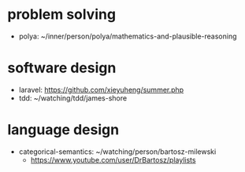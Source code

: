 # problem solving

- polya: ~/inner/person/polya/mathematics-and-plausible-reasoning

# software design

- laravel: https://github.com/xieyuheng/summer.php
- tdd:  ~/watching/tdd/james-shore

# language design

- categorical-semantics: ~/watching/person/bartosz-milewski
  - https://www.youtube.com/user/DrBartosz/playlists
